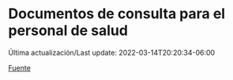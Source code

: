 # Documentos de consulta para el personal de salud

Última actualización/Last update: 2022-03-14T20:20:34-06:00

 [Fuente](https://coronavirus.gob.mx/personal-de-salud/documentos-de-consulta/)
